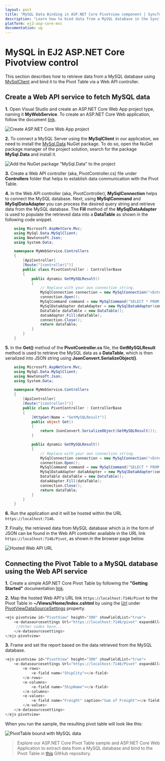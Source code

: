 ```yaml
---
layout: post
title: "MySQL Data Binding in ASP.NET Core Pivotview component | Syncfusion"
description: "Learn how to bind data from a MySQL database in the Syncfusion ASP.NET Core Pivot Table of Syncfusion Essential JS 2 and more."
platform: ej2-asp-core-mvc
documentation: ug
---
```


# MySQL in EJ2 ASP.NET Core Pivotview control

This section describes how to retrieve data from a MySQL database using [MySqlClient](https://mysqlclient.readthedocs.io/) and bind it to the Pivot Table via a Web API controller.

## Create a Web API service to fetch MySQL data

**1.** Open Visual Studio and create an ASP.NET Core Web App project type, naming it **MyWebService**. To create an ASP.NET Core Web application, follow the document [link](https://learn.microsoft.com/en-us/visualstudio/get-started/csharp/tutorial-aspnet-core?view=vs-2022).

![Create ASP.NET Core Web App project](../images/azure-asp-core-web-service-create.png)

**2.** To connect a MySQL Server using the **MySqlClient** in our application, we need to install the [MySql.Data](https://www.nuget.org/packages/MySql.Data) NuGet package. To do so, open the NuGet package manager of the project solution, search for the package **MySql.Data** and install it.

![Add the NuGet package "MySql.Data" to the project](../images/mysql-data-nuget-package-install.png)

**3.** Create a Web API controller (aka, PivotController.cs) file under **Controllers** folder that helps to establish data communication with the Pivot Table.

**4.** In the Web API controller (aka, PivotController), **MySqlConnection** helps to connect the MySQL database. Next, using **MySqlCommand** and **MySqlDataAdapter** you can process the desired query string and retrieve data from the MySQL database. The **Fill** method of the **MySqlDataAdapter** is used to populate the retrieved data into a **DataTable** as shown in the following code snippet.

```csharp
    using Microsoft.AspNetCore.Mvc;
    using MySql.Data.MySqlClient;
    using Newtonsoft.Json;
    using System.Data;

    namespace MyWebService.Controllers
    {
        [ApiController]
        [Route("[controller]")]
        public class PivotController : ControllerBase
        {
            public dynamic GetMySQLResult()
            {
                // Replace with your own connection string.
                MySqlConnection connection = new MySqlConnection("<Enter your valid connection string here>");
                connection.Open();
                MySqlCommand command = new MySqlCommand("SELECT * FROM orders", connection);
                MySqlDataAdapter dataAdapter = new MySqlDataAdapter(command);
                DataTable dataTable = new DataTable();
                dataAdapter.Fill(dataTable);
                connection.Close();
                return dataTable;
            }
        }
    }

```

**5.** In the **Get()** method of the **PivotController.cs** file, the **GetMySQLResult** method is used to retrieve the MySQL data as a **DataTable**, which is then serialized into JSON string using **JsonConvert.SerializeObject()**.

```csharp
    using Microsoft.AspNetCore.Mvc;
    using MySql.Data.MySqlClient;
    using Newtonsoft.Json;
    using System.Data;

    namespace MyWebService.Controllers
    {
        [ApiController]
        [Route("[controller]")]
        public class PivotController : ControllerBase
        {
            [HttpGet(Name = "GetMySQLResult")]
            public object Get()
            {
                return JsonConvert.SerializeObject(GetMySQLResult());
            }

            public dynamic GetMySQLResult()
            {
                // Replace with your own connection string.
                MySqlConnection connection = new MySqlConnection("<Enter your valid connection string here>");
                connection.Open();
                MySqlCommand command = new MySqlCommand("SELECT * FROM orders", connection);
                MySqlDataAdapter dataAdapter = new MySqlDataAdapter(command);
                DataTable dataTable = new DataTable();
                dataAdapter.Fill(dataTable);
                connection.Close();
                return dataTable;
            }
        }
    }

```

**6.** Run the application and it will be hosted within the URL `https://localhost:7146`.

**7.** Finally, the retrieved data from MySQL database which is in the form of JSON can be found in the Web API controller available in the URL link `https://localhost:7146/Pivot`, as shown in the browser page below.

![Hosted Web API URL](../images/mysql-data.png)

## Connecting the Pivot Table to a MySQL database using the Web API service

**1.** Create a simple ASP.NET Core Pivot Table by following the **"Getting Started"** documentation [link](../getting-started).

**2.** Map the hosted Web API's URL link `https://localhost:7146/Pivot` to the Pivot Table in **~/Views/Home/Index.cshtml** by using the [Url](https://help.syncfusion.com/cr/aspnetcore-js2/Syncfusion.EJ2.PivotView.PivotViewDataSourceSettings.html#Syncfusion_EJ2_PivotView_PivotViewDataSourceSettings_Url) under [PivotViewDataSourceSettings](https://help.syncfusion.com/cr/aspnetcore-js2/Syncfusion.EJ2.PivotView.PivotViewDataSourceSettingsBuilder.html) property.

```csharp
<ejs-pivotview id="PivotView" height="300" showFieldList="true">
    <e-datasourcesettings Url="https://localhost:7146/pivot" expandAll="false" enableSorting="true">
     //Other codes here...
    </e-datasourcesettings>
</ejs-pivotview>

```

**3.** Frame and set the report based on the data retrieved from the MySQL database.

```csharp
<ejs-pivotview id="PivotView" height="300" showFieldList="true">
    <e-datasourcesettings Url="https://localhost:7146/Pivot" expandAll="false" enableSorting="true">
        <e-rows>
            <e-field name="ShipCity"></e-field>
        </e-rows>
        <e-columns>
            <e-field name="ShipName"></e-field>
        </e-columns>
        <e-values>
            <e-field name="Freight" caption="Sum of Freight"></e-field>
        </e-values>
    </e-datasourcesettings>
</ejs-pivotview>

```


When you run the sample, the resulting pivot table will look like this:

![PivotTable bound with MySQL data](../images/pivottable-with-mysql-data.png)

> Explore our ASP.NET Core Pivot Table sample and ASP.NET Core Web Application to extract data from a MySQL database and bind to the Pivot Table in [this](https://github.com/SyncfusionExamples/how-to-bind-MySQL-database-to-pivot-table) GitHub repository.
